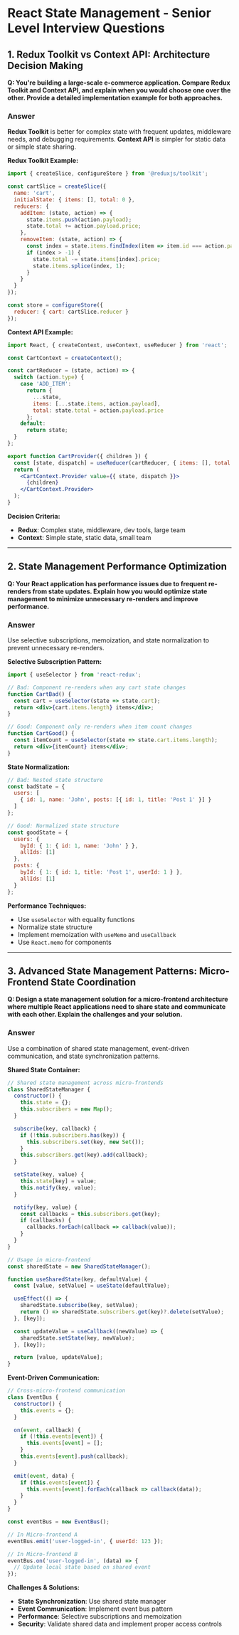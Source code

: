 # React State Management - Senior Level Interview Questions

## 1. Redux Toolkit vs Context API: Architecture Decision Making

**Q: You're building a large-scale e-commerce application. Compare Redux Toolkit and Context API, and explain when you would choose one over the other. Provide a detailed implementation example for both approaches.**

### Answer
**Redux Toolkit** is better for complex state with frequent updates, middleware needs, and debugging requirements. **Context API** is simpler for static data or simple state sharing.

**Redux Toolkit Example:**
```jsx
import { createSlice, configureStore } from '@reduxjs/toolkit';

const cartSlice = createSlice({
  name: 'cart',
  initialState: { items: [], total: 0 },
  reducers: {
    addItem: (state, action) => {
      state.items.push(action.payload);
      state.total += action.payload.price;
    },
    removeItem: (state, action) => {
      const index = state.items.findIndex(item => item.id === action.payload);
      if (index > -1) {
        state.total -= state.items[index].price;
        state.items.splice(index, 1);
      }
    }
  }
});

const store = configureStore({
  reducer: { cart: cartSlice.reducer }
});
```

**Context API Example:**
```jsx
import React, { createContext, useContext, useReducer } from 'react';

const CartContext = createContext();

const cartReducer = (state, action) => {
  switch (action.type) {
    case 'ADD_ITEM':
      return {
        ...state,
        items: [...state.items, action.payload],
        total: state.total + action.payload.price
      };
    default:
      return state;
  }
};

export function CartProvider({ children }) {
  const [state, dispatch] = useReducer(cartReducer, { items: [], total: 0 });
  return (
    <CartContext.Provider value={{ state, dispatch }}>
      {children}
    </CartContext.Provider>
  );
}
```

**Decision Criteria:**
- **Redux**: Complex state, middleware, dev tools, large team
- **Context**: Simple state, static data, small team

---

## 2. State Management Performance Optimization

**Q: Your React application has performance issues due to frequent re-renders from state updates. Explain how you would optimize state management to minimize unnecessary re-renders and improve performance.**

### Answer
Use selective subscriptions, memoization, and state normalization to prevent unnecessary re-renders.

**Selective Subscription Pattern:**
```jsx
import { useSelector } from 'react-redux';

// Bad: Component re-renders when any cart state changes
function CartBad() {
  const cart = useSelector(state => state.cart);
  return <div>{cart.items.length} items</div>;
}

// Good: Component only re-renders when item count changes
function CartGood() {
  const itemCount = useSelector(state => state.cart.items.length);
  return <div>{itemCount} items</div>;
}
```

**State Normalization:**
```jsx
// Bad: Nested state structure
const badState = {
  users: [
    { id: 1, name: 'John', posts: [{ id: 1, title: 'Post 1' }] }
  ]
};

// Good: Normalized state structure
const goodState = {
  users: {
    byId: { 1: { id: 1, name: 'John' } },
    allIds: [1]
  },
  posts: {
    byId: { 1: { id: 1, title: 'Post 1', userId: 1 } },
    allIds: [1]
  }
};
```

**Performance Techniques:**
- Use `useSelector` with equality functions
- Normalize state structure
- Implement memoization with `useMemo` and `useCallback`
- Use `React.memo` for components

---

## 3. Advanced State Management Patterns: Micro-Frontend State Coordination

**Q: Design a state management solution for a micro-frontend architecture where multiple React applications need to share state and communicate with each other. Explain the challenges and your solution.**

### Answer
Use a combination of shared state management, event-driven communication, and state synchronization patterns.

**Shared State Container:**
```jsx
// Shared state management across micro-frontends
class SharedStateManager {
  constructor() {
    this.state = {};
    this.subscribers = new Map();
  }

  subscribe(key, callback) {
    if (!this.subscribers.has(key)) {
      this.subscribers.set(key, new Set());
    }
    this.subscribers.get(key).add(callback);
  }

  setState(key, value) {
    this.state[key] = value;
    this.notify(key, value);
  }

  notify(key, value) {
    const callbacks = this.subscribers.get(key);
    if (callbacks) {
      callbacks.forEach(callback => callback(value));
    }
  }
}

// Usage in micro-frontend
const sharedState = new SharedStateManager();

function useSharedState(key, defaultValue) {
  const [value, setValue] = useState(defaultValue);

  useEffect(() => {
    sharedState.subscribe(key, setValue);
    return () => sharedState.subscribers.get(key)?.delete(setValue);
  }, [key]);

  const updateValue = useCallback((newValue) => {
    sharedState.setState(key, newValue);
  }, [key]);

  return [value, updateValue];
}
```

**Event-Driven Communication:**
```jsx
// Cross-micro-frontend communication
class EventBus {
  constructor() {
    this.events = {};
  }

  on(event, callback) {
    if (!this.events[event]) {
      this.events[event] = [];
    }
    this.events[event].push(callback);
  }

  emit(event, data) {
    if (this.events[event]) {
      this.events[event].forEach(callback => callback(data));
    }
  }
}

const eventBus = new EventBus();

// In Micro-frontend A
eventBus.emit('user-logged-in', { userId: 123 });

// In Micro-frontend B
eventBus.on('user-logged-in', (data) => {
  // Update local state based on shared event
});
```

**Challenges & Solutions:**
- **State Synchronization**: Use shared state manager
- **Event Communication**: Implement event bus pattern
- **Performance**: Selective subscriptions and memoization
- **Security**: Validate shared data and implement proper access controls 